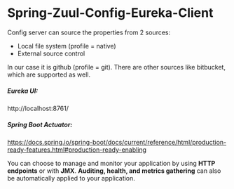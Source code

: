 # Spring-Zuul-Config-Eureka-Client


Config server can source the properties from 2 sources:
* Local file system (profile = native) 
* External source control

In our case it is github (profile = git). There are other sources like bitbucket, which are supported as well.

##### Eureka UI:
http://localhost:8761/

##### Spring Boot Actuator:
https://docs.spring.io/spring-boot/docs/current/reference/html/production-ready-features.html#production-ready-enabling

You can choose to manage and monitor your application by using **HTTP endpoints** or with **JMX**.
**Auditing, health, and metrics gathering** can also be automatically applied to your application.

